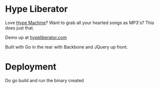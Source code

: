 Hype Liberator
===============

Love [Hype Machine]("http://hypem.com")? Want to grab all your hearted songs as MP3's? This does just that.

Demo up at [hypeliberator.com]("http://hypeliberator.com")

Built with Go in the rear with Backbone and JQuery up front.

# Deployment

Do go build and run the binary created
